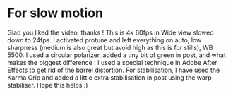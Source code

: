 # For slow motion

Glad you liked the video, thanks ! This is 4k 60fps in Wide view
slowed down to 24fps. I activated protune and left everything on auto,
low sharpness (medium is also great but avoid high as this is for
stills), WB 5500. I used a circular polarizer, added a tiny bit of
green in post, and what makes the biggest difference :
I used a special technique in Adobe After Effects to get rid of
the barrel distortion. For stabilisation, I have used the Karma Grip
and added a little extra stabilisation in post using the
warp stabiliser. Hope this helps :)

